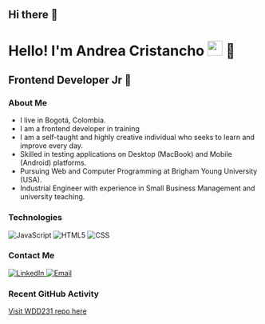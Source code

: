 ## Hi there 👋

<!--
**andreacristancho/andreacristancho** is a ✨ _special_ ✨ repository because its `README.md` (this file) appears on your GitHub profile.

Here are some ideas to get you started:

- 🔭 I’m currently working on ...
- 🌱 I’m currently learning ...
- 👯 I’m looking to collaborate on ...
- 🤔 I’m looking for help with ...
- 💬 Ask me about ...
- 📫 How to reach me: ...
- 😄 Pronouns: ...
- ⚡ Fun fact: ...
-->

<h1>Hello! I'm Andrea Cristancho <img src="https://raw.githubusercontent.com/iampavangandhi/iampavangandhi/master/gifs/Hi.gif" width="30px"> 🚀</h1>
<h2>Frontend Developer Jr 🎨</h2>

### About Me
- I live in Bogotá, Colombia.
- I am a frontend developer in training
- I am a self-taught and highly creative individual who seeks to learn and improve every day.
- Skilled in testing applications on Desktop (MacBook) and Mobile (Android) platforms.
- Pursuing Web and Computer Programming at Brigham Young University (USA).
- Industrial Engineer with experience in Small Business Management and university teaching.


### Technologies
  ![JavaScript](https://img.shields.io/badge/-JavaScript-333333?style=flat&logo=javascript)
  ![HTML5](https://img.shields.io/badge/-HTML5-333333?style=flat&logo=HTML5)
  ![CSS](https://img.shields.io/badge/-CSS-333333?style=flat&logo=CSS3&logoColor=1572B6)

 

### Contact Me
<a href="https://www.linkedin.com/in/andrea-f-cristancho-cortés-804629b1/">
    <img alt="LinkedIn" src="https://img.shields.io/badge/LinkedIn-Andrea%20F.%20Cristancho-blue?style=flat-square&logo=linkedin">
</a>


<a href="mailto:andreacristancho01@gmail.com">
    <img alt="Email" src="https://img.shields.io/badge/Gmail-andreacristancho01@gmail.com-blue?style=flat-square&logo=gmail">
</a> 



### Recent GitHub Activity
[Visit WDD231 repo here](https://andreacristancho.github.io/wdd231/index.html)


